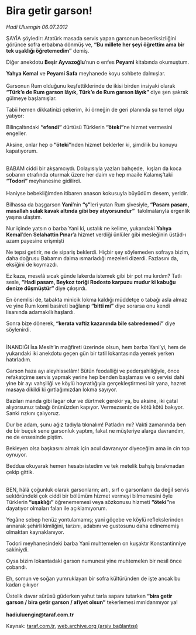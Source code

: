 # Bira getir garson!

*Hadi Uluengin 06.07.2012*

<div class="yazi"><p>ŞAYİA şöyledir: Atatürk masada servis yapan garsonun beceriksizliğini görünce sofra erbabına dönmüş ve, <strong>“Bu millete her şeyi öğrettim ama bir tek uşaklığı öğretemedim”</strong> demiş.</p>
<p>Diğer anekdotu <strong>Beşir Ayvazoğlu</strong>’nun o enfes <strong>Peyami</strong> kitabında okumuştum.</p>
<p><strong>Yahya Kemal</strong> ve<strong> Peyami Safa</strong> meyhanede koyu sohbete dalmışlar.<br/><br/>Garsonun Rum olduğunu keşfettiklerinde de ikisi birden insiyaki olarak<strong> “Türk’e de Rum garson lâyık, Türk’e de Rum garson lâyık”</strong> diye şen şakrak gülmeye başlamışlar.</p>
<p>Tabii hemen dikkatinizi çekerim, iki örneğin de geri planında şu temel olgu yatıyor:</p>
<p>Bilinçaltındaki<strong> “efendi”</strong> dürtüsü Türklerin <strong>“öteki”</strong>ne hizmet vermesini engeller.</p>
<p>Aksine, onlar hep o<strong> “öteki”</strong>nden hizmet beklerler ki, şimdilik bu konuyu kapatıyorum.</p>
<p><br/>BABAM ciddi bir akşamcıydı. Dolayısıyla yazları bahçede,  kışları da koca sobanın etrafında oturmak üzere her daim ve hep maaile Kalamış’taki<strong> “Todori” </strong>meyhanesine gidilirdi. <br/><br/>Haniyse bebekliğimden itibaren anason kokusuyla büyüdüm desem, yeridir.</p>
<p>Bilhassa da başgarson<strong> Yani</strong>’nin<strong> “ş”</strong>leri yutan Rum şivesiyle,<strong> “Pasam pasam, masallah sulak kavak altında gibi boy atıyorsundur”</strong>  takılmalarıyla ergenlik yaşına ulaştım.</p>
<p>Nur içinde yatsın o barba Yani ki, ustalık ne kelime, yukarıdaki <strong>Yahya Kemal</strong>’den <strong>Selahattin Pınar</strong>’a hizmet verdiği ünlüler gibi mesleğinin üstâd-ı azam payesine erişmişti</p>
<p>Ne tepsi getirir, ne de sipariş beklerdi. Hiçbir şey söylemeden sofraya bizim, daha doğrusu Babamın daima ısmarladığı mezeleri dizerdi. Fazlasını da, eksiğini de koymazdı. </p>
<p>Ez kaza, meselâ sıcak günde lakerda istemek gibi bir pot mu kırdım? Tatlı sesle,<strong> “Hadi pasam, Beykoz toriği Rodosto karpuzu mudur ki kabuğu denize düşmüştür” </strong>diye çıkışırdı.</p>
<p>En önemlisi de, tabakta minicik lokma kaldığı müddetçe o tabağı asla almaz ve yine Rum komi basireti bağlanıp<strong> “bitti mi”</strong> diye sorarsa onu kendi lisanında adamakıllı haşlardı.</p>
<p>Sonra bize dönerek,<strong> “kerata vaftiz kazanında bile sabredemedi”</strong> diye söylenirdi.</p>
<p><br/>İNANDIĞI İsa Mesih’in mağfireti üzerinde olsun, hem barba Yani’yi, hem de yukarıdaki iki anekdotu geçen gün bir tatil lokantasında yemek yerken hatırladım.</p>
<p>Garson haza ayı aleyhisselâm! Bütün feodalliği ve pederşahiliğiyle, önce refakatçime servis yapmak yerine hep benden başlaması ve o servisi dahi yine bir ayı vahşiliği ve köylü hoyratlığıyla gerçekleştirmesi bir yana, hazret masaya dikildi ki gırtlağımızdan lokma sayıyor.</p>
<p>Bazıları manda gibi lagar olur ve dürtmek gerekir ya, bu aksine, iki çatal alıyorsunuz tabağı önünüzden kapıyor. Vermezseniz de kötü kötü bakıyor. Sanki rızkını çalıyoruz.</p>
<p>Dur be adam, şunu ağız tadıyla tıkınalım! Patladın mı? Vakti zamanında ben de bir buçuk sene garsonluk yaptım, fakat ne müşteriye alarga davrandım, ne de ensesinde piştim.   </p>
<p>Bekleyen olsa başkasını almak için acul davranıyor diyeceğim ama in cin top oynuyor.</p>
<p>Beddua okuyarak hemen hesabı istedim ve tek metelik bahşiş bırakmadan çekip gittik.</p>
<p><br/>BEN, hâlâ çoğunluk olarak garsonların; artı, sırf o garsonların da değil servis sektöründeki çok ciddi bir bölümüm hizmet vermeyi bilmemesini öyle Türklerin<strong> “uşaklığı” </strong>öğrenememesi veya sözkonusu hizmeti <strong>“öteki”</strong>ne dayatıyor olmaları falan ile açıklamıyorum. </p>
<p>Yegâne sebep henüz yontulamamış; yani göçebe ve köylü reflekslerinden arınarak şehirli kimliğini, tarzını, adabını ve gustosunu daha edinememiş olmaktan kaynaklanıyor.</p>
<p>Todori meyhanesindeki barba Yani muhtemelen on kuşaktır Konstantinniye sakiniydi.</p>
<p>Oysa bizim lokantadaki garson numunesi yine muhtemelen bir nesil önce çobandı.</p>
<p>Eh, somun ve soğan yumruklayan bir sofra kültüründen de işte ancak bu kadarı çıkıyor</p>
<p>Üstelik davar sürüsü güderken yahut tarla sapanı tutarken<strong> “bira getir garson / bira getir garson / afiyet olsun”</strong> tekerlemesi mırıldanmıyor ya!<br/><br/><strong>hadiuluengin@taraf.com.tr</strong><br/></p>
</div>

Kaynak: [taraf.com.tr](http://www.taraf.com.tr/hadi-uluengin/makale-bira-getir-garson.htm), [web.archive.org (arşiv bağlantısı)](http://web.archive.org/web/20130623124306/http://www.taraf.com.tr/hadi-uluengin/makale-bira-getir-garson.htm)
